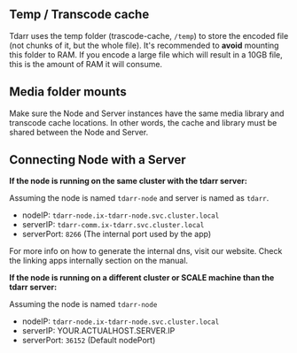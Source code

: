 ## Temp / Transcode cache

Tdarr uses the temp folder (trascode-cache, `/temp`) to store the encoded file (not chunks of it, but the whole file). It's recommended to __avoid__ mounting this folder to RAM.
If you encode a large file which will result in a 10GB file, this is the amount of RAM it will consume.

## Media folder mounts

Make sure the Node and Server instances have the same media library and transcode cache locations. In other words, the cache and library must be shared between the Node and Server.

## Connecting Node with a Server

__If the node is running on the same cluster with the tdarr server:__

Assuming the node is named `tdarr-node` and server is named as `tdarr`.

* nodeIP: `tdarr-node.ix-tdarr-node.svc.cluster.local`
* serverIP: `tdarr-comm.ix-tdarr.svc.cluster.local`
* serverPort: `8266` (The internal port used by the app)

For more info on how to generate the internal dns, visit our website. Check the linking apps internally section on the manual.

__If the node is running on a different cluster or SCALE machine than the tdarr server:__

Assuming the node is named `tdarr-node`

* nodeIP: `tdarr-node.ix-tdarr-node.svc.cluster.local`
* serverIP: YOUR.ACTUALHOST.SERVER.IP
* serverPort: `36152` (Default nodePort)
